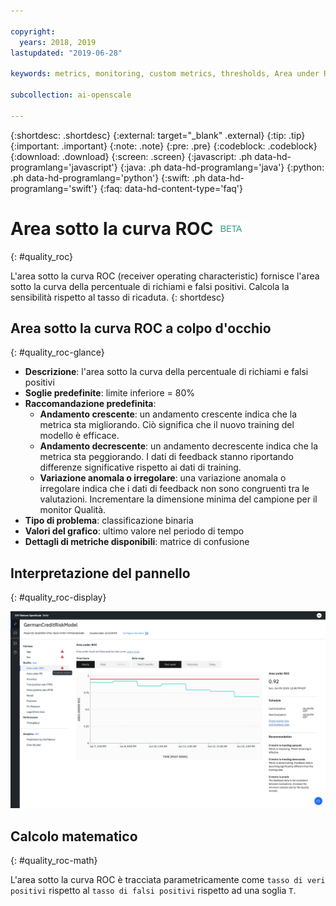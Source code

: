 ```yaml
---

copyright:
  years: 2018, 2019
lastupdated: "2019-06-28"

keywords: metrics, monitoring, custom metrics, thresholds, Area under ROC

subcollection: ai-openscale

---
```


{:shortdesc: .shortdesc}
{:external: target="_blank" .external}
{:tip: .tip}
{:important: .important}
{:note: .note}
{:pre: .pre}
{:codeblock: .codeblock}
{:download: .download}
{:screen: .screen}
{:javascript: .ph data-hd-programlang='javascript'}
{:java: .ph data-hd-programlang='java'}
{:python: .ph data-hd-programlang='python'}
{:swift: .ph data-hd-programlang='swift'}
{:faq: data-hd-content-type='faq'}

# Area sotto la curva ROC ![tag beta](images/beta.png)
{: #quality_roc}

L'area sotto la curva ROC (receiver operating characteristic) fornisce l'area sotto la curva della percentuale di richiami e falsi positivi. Calcola la sensibilità rispetto al tasso di ricaduta.
{: shortdesc}

## Area sotto la curva ROC a colpo d'occhio
{: #quality_roc-glance}

- **Descrizione**: l'area sotto la curva della percentuale di richiami e falsi positivi
- **Soglie predefinite**: limite inferiore = 80%
- **Raccomandazione predefinita**:
   - **Andamento crescente**: un andamento crescente indica che la metrica sta migliorando. Ciò significa che il nuovo training del modello è efficace.
   - **Andamento decrescente**: un andamento decrescente indica che la metrica sta peggiorando. I dati di feedback stanno riportando differenze significative rispetto ai dati di training.
   - **Variazione anomala o irregolare**: una variazione anomala o irregolare indica che i dati di feedback non sono congruenti tra le valutazioni. Incrementare la dimensione minima del campione per il monitor Qualità.
- **Tipo di problema**: classificazione binaria
- **Valori del grafico**: ultimo valore nel periodo di tempo
- **Dettagli di metriche disponibili**: matrice di confusione

## Interpretazione del pannello
{: #quality_roc-display}

![viene visualizzato il grafico dell'area sotto la curva ROC.](images/quality-area-under-roc.png)

## Calcolo matematico
{: #quality_roc-math}

L'area sotto la curva ROC è tracciata parametricamente come `tasso di veri positivi` rispetto al `tasso di falsi positivi` rispetto ad una soglia `T`.



